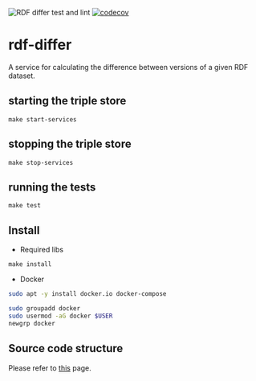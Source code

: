 ![RDF differ test and lint](https://github.com/eu-vocabularies/rdf-differ/workflows/RDF%20differ%20test%20and%20lint/badge.svg)
[![codecov](https://codecov.io/gh/eu-vocabularies/rdf-differ/branch/master/graph/badge.svg)](https://codecov.io/gh/eu-vocabularies/rdf-differ)

# rdf-differ
A service for calculating the difference between versions of a given RDF dataset. 


## starting the triple store 
    make start-services

## stopping the triple store 
    make stop-services

## running the tests
    make test



## Install

* Required libs

```
make install
```

* Docker

```bash
sudo apt -y install docker.io docker-compose

sudo groupadd docker
sudo usermod -aG docker $USER
newgrp docker
```

## Source code structure

Please refer to [this](https://meaningfy.atlassian.net/l/c/bK0uVdG7) page.


